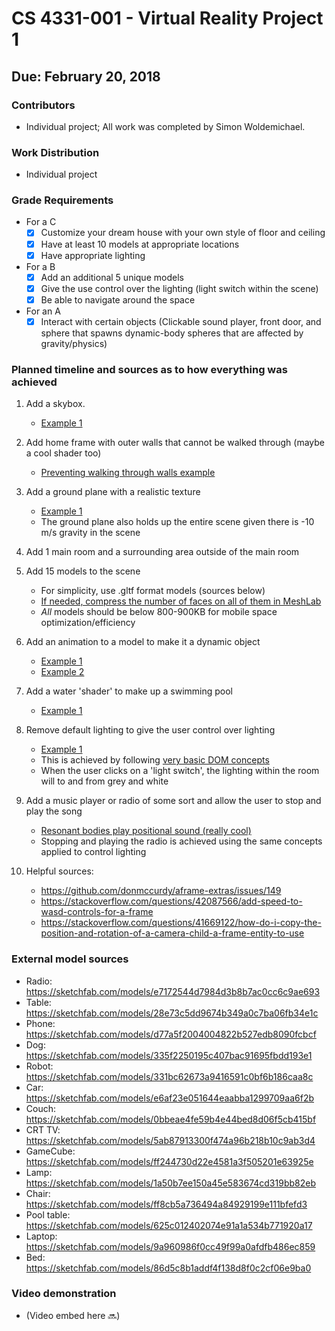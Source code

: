# CS 4331-001 - Virtual Reality Project 1
## Due: February 20, 2018

### Contributors
 - Individual project; All work was completed by Simon Woldemichael.

### Work Distribution
 - Individual project

### Grade Requirements
 - For a C
   - [x] Customize your dream house with your own style of floor and ceiling
   - [x] Have at least 10 models at appropriate locations
   - [x] Have appropriate lighting
 - For a B
   - [x] Add an additional 5 unique models
   - [x] Give the use control over the lighting (light switch within the scene)
   - [x] Be able to navigate around the space
 - For an A
   - [x] Interact with certain objects (Clickable sound player, front door, and sphere that spawns dynamic-body spheres that are affected by gravity/physics)
	
### Planned timeline and sources as to how everything was achieved
1) Add a skybox.
   - [Example 1](https://aframe.io/aframe/examples/test/shaders/)
   
2) Add home frame with outer walls that cannot be walked through (maybe a cool shader too)
   - [Preventing walking through walls example](https://webvr.donmccurdy.com/walls/)

3) Add a ground plane with a realistic texture
   - [Example 1](https://aframe.io/examples/showcase/hello-metaverse/)
   - The ground plane also holds up the entire scene given there is -10 m/s gravity in the scene
   
4) Add 1 main room and a surrounding area outside of the main room

5) Add 15 models to the scene
   - For simplicity, use .gltf format models (sources below)
   - [If needed, compress the number of faces on all of them in MeshLab](https://www.shapeways.com/tutorials/polygon_reduction_with_meshlab)
   - *All* models should be below 800-900KB for mobile space optimization/efficiency
  
6) Add an animation to a model to make it a dynamic object
   - [Example 1](https://blog.prototypr.io/learning-a-frame-how-to-do-animations-2aac1ae461da)
   - [Example 2](https://aframe.io/docs/0.7.0/introduction/models.html)

7) Add a water 'shader' to make up a swimming pool
   - [Example 1](https://webvr.donmccurdy.com/water/)

8) Remove default lighting to give the user control over lighting
   - [Example 1](https://aframe.io/docs/0.7.0/introduction/javascript-events-dom-apis.html)
   - This is achieved by following [very basic DOM concepts](https://aframe.io/docs/0.7.0/introduction/javascript-events-dom-apis.html)
   - When the user clicks on a 'light switch', the lighting within the room will to and from grey and white

9) Add a music player or radio of some sort and allow the user to stop and play the song
   - [Resonant bodies play positional sound (really cool)](https://github.com/etiennepinchon/aframe-resonance)
   - Stopping and playing the radio is achieved using the same concepts applied to control lighting

10) Helpful sources:
    - https://github.com/donmccurdy/aframe-extras/issues/149
    - https://stackoverflow.com/questions/42087566/add-speed-to-wasd-controls-for-a-frame
    - https://stackoverflow.com/questions/41669122/how-do-i-copy-the-position-and-rotation-of-a-camera-child-a-frame-entity-to-use

### External model sources
  - Radio: https://sketchfab.com/models/e7172544d7984d3b8b7ac0cc6c9ae693
  - Table: https://sketchfab.com/models/28e73c5dd9674b349a0c7ba06fb34e1c
  - Phone: https://sketchfab.com/models/d77a5f2004004822b527edb8090fcbcf
  - Dog:  https://sketchfab.com/models/335f2250195c407bac91695fbdd193e1
  - Robot: https://sketchfab.com/models/331bc62673a9416591c0bf6b186caa8c
  - Car: https://sketchfab.com/models/e6af23e051644eaabba1299709aa6f2b
  - Couch: https://sketchfab.com/models/0bbeae4fe59b4e44bed8d06f5cb415bf
  - CRT TV: https://sketchfab.com/models/5ab87913300f474a96b218b10c9ab3d4
  - GameCube: https://sketchfab.com/models/ff244730d22e4581a3f505201e63925e
  - Lamp: https://sketchfab.com/models/1a50b7ee150a45e583674cd319bb82eb
  - Chair: https://sketchfab.com/models/ff8cb5a736494a84929199e111bfefd3
  - Pool table: https://sketchfab.com/models/625c012402074e91a1a534b771920a17
  - Laptop: https://sketchfab.com/models/9a960986f0cc49f99a0afdfb486ec859
  - Bed: https://sketchfab.com/models/86d5c8b1addf4f138d8f0c2cf06e9ba0

### Video demonstration
   - (Video embed here :soon:)